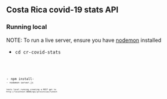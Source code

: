 ## Costa Rica covid-19 stats API

### Running local

NOTE: To run a live server, ensure you have [nodemon](https://www.npmjs.com/package/nodemon) installed

- <code>cd cr-covid-stats<code>
<br/>
- <code>npm install-<code>
- <code>nodemon server.js<code>

tests local running creating a REST get to http://localhost:8888/api/provincias/latest
